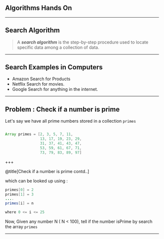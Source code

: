 ## Algorithms Hands On

---

## Search Algorithm 

> A ***search algorithm*** is the step-by-step procedure used to locate specific data among a collection of data.

---
## Search Examples in Computers

- Amazon Search for Products
- Netflix Search for movies.
- Google Search for anything in the internet.

---

## Problem : Check if a number is prime

Let's say we have all prime numbers stored in a collection `primes`

```java

Array primes = [2, 3, 5, 7, 11,
				13, 17, 19, 23, 29,
				31, 37, 41, 43, 47,
				53, 59, 61, 67, 71, 
				73, 79, 83, 89, 97]
```
+++

@title[Check if a number is prime contd..]

which can be looked up using : 

```java
primes[0] = 2
primes[1] = 3
....
primes[i] = n

where 0 <= i <= 25

```
Now, Given any number N ( N < 100), tell if the number isPrime by search the array `primes`

---
